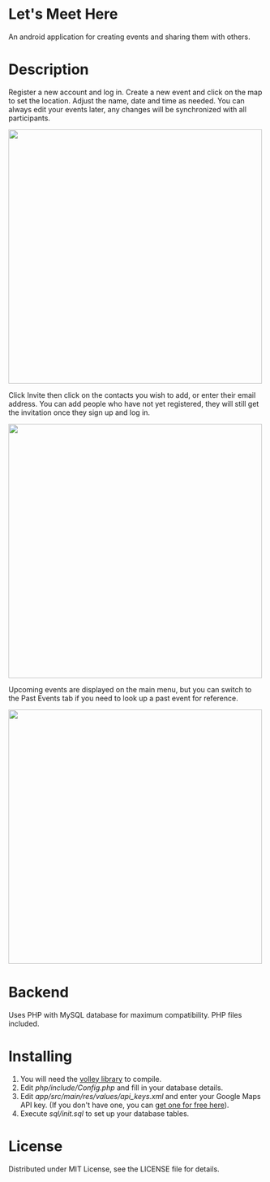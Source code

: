 # Let's Meet Here
An android application for creating events and sharing them with others.

# Description
Register a new account and log in. 
Create a new event and click on the map to set the location. Adjust the name, date and time as needed. You can always edit your events later, any changes will be synchronized with all participants.

<img src="https://github.com/gacsoft/letsmeethere/blob/master/images/map.png" width="500">

Click Invite then click on the contacts you wish to add, or enter their email address. You can add people who have not yet registered, they will still get the invitation once they sign up and log in. 

<img src="https://github.com/gacsoft/letsmeethere/blob/master/images/invite.png" width="500">

Upcoming events are displayed on the main menu, but you can switch to the Past Events tab if you need to look up a past event for reference.  

<img src="https://github.com/gacsoft/letsmeethere/blob/master/images/main.png" width="500">

# Backend
Uses PHP with MySQL database for maximum compatibility. PHP files included. 

# Installing
1. You will need the <a href="https://android.googlesource.com/platform/frameworks/volley/">volley library</a> to compile.<br>
2. Edit <i>php/include/Config.php</i> and fill in your database details.<br>
3. Edit <i>app/src/main/res/values/api_keys.xml</i> and enter your Google Maps API key. (If you don't have one, you can <a href="https://developers.google.com/maps/documentation/javascript/get-api-key">get one for free here</a>).<br>
4. Execute <i>sql/init.sql</i> to set up your database tables.

# License
Distributed under MIT License, see the LICENSE file for details.